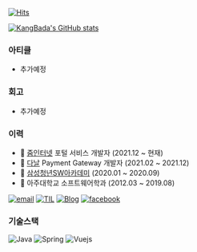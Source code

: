 [![Hits](https://hits.seeyoufarm.com/api/count/incr/badge.svg?url=https%3A%2F%2Fgithub.com%2Fgjbae1212%2Fhit-counter)](https://hits.seeyoufarm.com)

[![KangBada's GitHub stats](https://github-readme-stats.vercel.app/api?username=KangBada)](https://github.com/kangbada0728)

### 아티클

- 추가예정

### 회고

- 추가예정

### 이력

- :office: [줌인터넷](https://zuminternet.com/) 포털 서비스 개발자 (2021.12 ~ 현재)
- :office: [다날](https://www.danal.co.kr/) Payment Gateway 개발자 (2021.02 ~ 2021.12)
- :trolleybus: [삼성청년SW아카데미](https://www.ssafy.com/) (2020.01 ~ 2020.09)
- :school: 아주대학교 소프트웨어학과 (2012.03 ~ 2019.08)

[![email](https://img.shields.io/badge/Email-kangbada0728%40gmail.com-critical)](kangbada0728@gmail.com)
[![TIL](https://img.shields.io/badge/TIL-https://github.com/kangbada0728/TIL/-%23333?labelColor=%23aaa)](https://junilhwang.github.io/TIL)
[![Blog](https://img.shields.io/badge/Blog-https://kangbada0728.github.io/-%23333?labelColor=%23aaa)](https://kangbada0728.github.io/)
[![facebook](https://img.shields.io/badge/facebook-1877f2?style=flat-square&logo=facebook&logoColor=white)](https://www.facebook.com/profile.php?id=100037780485114)

### 기술스택

![Java](https://img.shields.io/badge/Java-333)
![Spring](https://img.shields.io/badge/Spring-6db33f)
![Vuejs](https://img.shields.io/badge/Vuejs-4fc08d)
